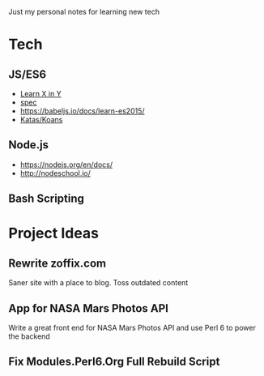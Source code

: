 Just my personal notes for learning new tech

# Tech

## JS/ES6

* [Learn X in Y](https://learnxinyminutes.com/docs/javascript/)
* [spec](http://www.ecma-international.org/publications/standards/Ecma-262.htm)
* https://babeljs.io/docs/learn-es2015/
* [Katas/Koans](http://es6katas.org/)

## Node.js

* https://nodejs.org/en/docs/
* http://nodeschool.io/

## Bash Scripting


# Project Ideas

## Rewrite zoffix.com

Saner site with a place to blog. Toss outdated content

## App for NASA Mars Photos API

Write a great front end for NASA Mars Photos API and use Perl 6 to power
the backend

## Fix Modules.Perl6.Org Full Rebuild Script